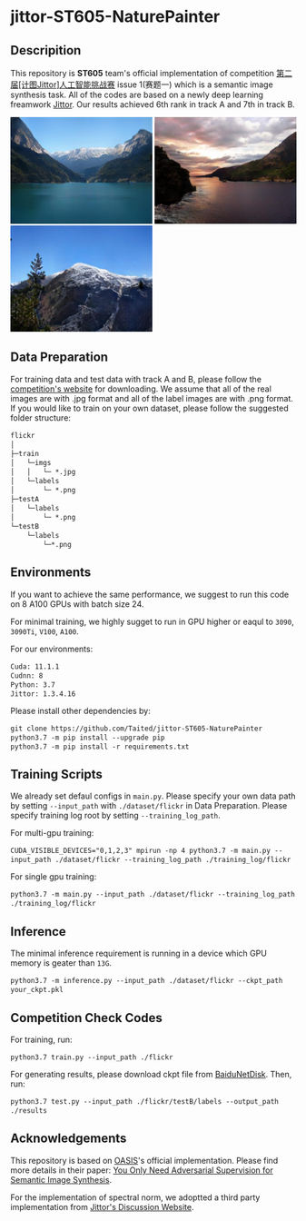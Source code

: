 # jittor-ST605-NaturePainter
## Descripition
This repository is **ST605** team's official implementation of competition [第二届\[计图Jittor\]人工智能挑战赛](https://www.educoder.net/competitions/index/Jittor-3) issue 1(赛题一) which is a semantic image synthesis task. All of the codes are based on a newly deep learning freamwork [Jittor](https://cg.cs.tsinghua.edu.cn/jittor/).  Our results achieved 6th rank in track A and 7th in track B.

<img src="./selects/6763885_1e1de3595e_b.jpg" width="250px"> <img src="./selects/4938686252_5f8e828799_b.jpg" width="250px"> <img src="./selects/26073140953_c90b711711_b.jpg" width="250px">

## Data Preparation
For training data and test data with track A and B, please follow the [competition's website](https://www.educoder.net/competitions/index/Jittor-3) for downloading. We assume that all of the real images are with .jpg format and all of the label images are with .png format. If you would like to train on your own dataset, please follow the suggested folder structure:
```
flickr
│
├─train
│   └─imgs
│   │   └─ *.jpg
│   └─labels
│       └─ *.png
├─testA
│   └─labels
│       └─ *.png
└─testB
    └─labels
        └─*.png
```
## Environments
If you want to achieve the same performance, we suggest to run this code on 8 A100 GPUs with batch size 24. 

For minimal training, we highly sugget to run in GPU higher or eaqul to `3090`, `3090Ti`, `V100`, `A100`.

For our environments:
```
Cuda: 11.1.1
Cudnn: 8
Python: 3.7
Jittor: 1.3.4.16
```
Please install other dependencies by:
```
git clone https://github.com/Taited/jittor-ST605-NaturePainter
python3.7 -m pip install --upgrade pip
python3.7 -m pip install -r requirements.txt
```
## Training Scripts
We already set defaul configs in `main.py`. Please specify your own data path by setting `--input_path` with `./dataset/flickr` in Data Preparation. Please specify training log root by setting `--training_log_path`. 

For multi-gpu training:
```
CUDA_VISIBLE_DEVICES="0,1,2,3" mpirun -np 4 python3.7 -m main.py --input_path ./dataset/flickr --training_log_path ./training_log/flickr
```

For single gpu training:
```
python3.7 -m main.py --input_path ./dataset/flickr --training_log_path ./training_log/flickr
```

## Inference
The minimal inference requirement is running in a device which GPU memory is geater than `13G`.
```
python3.7 -m inference.py --input_path ./dataset/flickr --ckpt_path your_ckpt.pkl
```

## Competition Check Codes
For training, run:
```
python3.7 train.py --input_path ./flickr
```

For generating results, please download ckpt file from [BaiduNetDisk](https://pan.baidu.com/s/1PNxdkI55PTBXH6ITUBSgSQ?pwd=k7pk).
Then, run:
```
python3.7 test.py --input_path ./flickr/testB/labels --output_path ./results
```
## Acknowledgements
This repository is based on [OASIS](https://github.com/boschresearch/OASIS)'s official implementation. Please find more details in their paper: [You Only Need Adversarial Supervision for Semantic Image Synthesis](https://arxiv.org/abs/2012.04781).

For the implementation of spectral norm, we adoptted a third party implementation from [Jittor's Discussion Website](https://discuss.jittor.org/t/topic/194).
